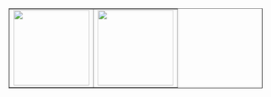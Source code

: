 <table border="1">
  <tr>
    <td><img loading="lazy" height="150em" src="https://github-readme-stats.vercel.app/api?username=amsvieira1&show_icons=true&theme=radical&include_all_commits=true&count_private=true"/></td>
    <td><img loading="lazy" height="150em" src="https://github-readme-stats.vercel.app/api/top-langs/?username=amsvieira1&layout=compact&langs_count=7&theme=radical"/></td>
  </tr>
</table>
